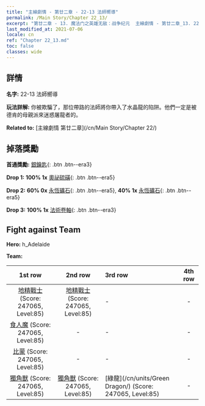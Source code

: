 ```yaml
---
title: "主線劇情 - 第廿二章 - 22-13 法師嚮導"
permalink: /Main Story/Chapter 22_13/
excerpt: "第廿二章 - 13. 魔法门之英雄无敌：战争纪元  主線劇情 - 第廿二章_13. 22-13 法師嚮導"
last_modified_at: 2021-07-06
locale: cn
ref: "Chapter 22_13.md"
toc: false
classes: wide
---
```


## 詳情

 **名字:** 22-13 法師嚮導

 **玩法詳解:** 你被欺騙了，那位帶路的法師將你帶入了水晶龍的陷阱。他們一定是被德肯的母親派來迷惑屠龍者的。

 **Related to:** [主線劇情 第廿二章](/cn/Main Story/Chapter 22/)

## 掉落獎勵

 **首通獎勵:** [銀鑰匙](/cn/Items/con_693/){: .btn .btn--era3}

 **Drop 1:** **100% 1x** [奧祕硫磺](/cn/Items/mat_78/){: .btn .btn--era5}

 **Drop 2:** **60% 0x** [永恆礦石](/cn/Items/mat_68/){: .btn .btn--era5}, **40% 1x** [永恆礦石](/cn/Items/mat_68/){: .btn .btn--era5}

 **Drop 3:** **100% 1x** [法術卷軸](/cn/Items/con_694/){: .btn .btn--era3}


## Fight against Team
 **Hero:** h_Adelaide

 **Team:**


  | 1st row | 2nd row | 3rd row | 4th row |
  |:----:|:----:|:----|:----:|
  | [地精戰士](/cn/units/Goblin/) (Score: 247065, Level:85)  | [地精戰士](/cn/units/Goblin/) (Score: 247065, Level:85)  | - | - |
  | [食人魔](/cn/units/Ogre/) (Score: 247065, Level:85)  | - | - | - |
  | [比蒙](/cn/units/Behemoth/) (Score: 247065, Level:85)  | - | - | - |
  | [獨角獸](/cn/units/Unicorn/) (Score: 247065, Level:85)  | [獨角獸](/cn/units/Unicorn/) (Score: 247065, Level:85)  | [綠龍](/cn/units/Green Dragon/) (Score: 247065, Level:85)  | - |


